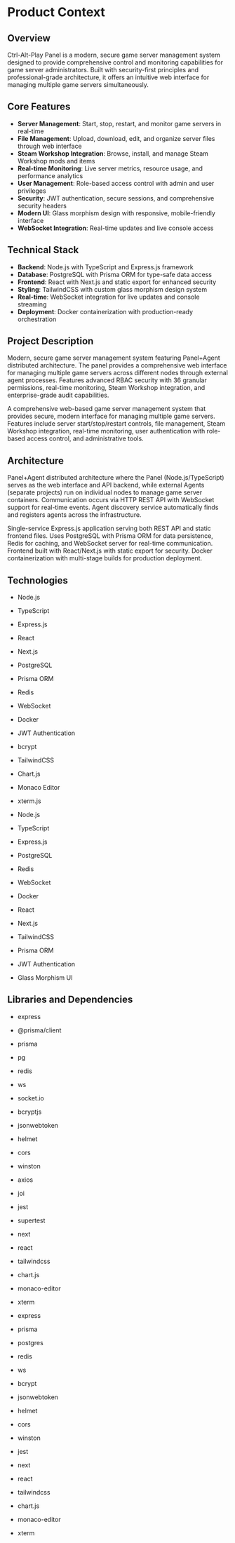 # Product Context

## Overview

Ctrl-Alt-Play Panel is a modern, secure game server management system designed to provide comprehensive control and monitoring capabilities for game server administrators. Built with security-first principles and professional-grade architecture, it offers an intuitive web interface for managing multiple game servers simultaneously.

## Core Features

- **Server Management**: Start, stop, restart, and monitor game servers in real-time
- **File Management**: Upload, download, edit, and organize server files through web interface
- **Steam Workshop Integration**: Browse, install, and manage Steam Workshop mods and items
- **Real-time Monitoring**: Live server metrics, resource usage, and performance analytics
- **User Management**: Role-based access control with admin and user privileges
- **Security**: JWT authentication, secure sessions, and comprehensive security headers
- **Modern UI**: Glass morphism design with responsive, mobile-friendly interface
- **WebSocket Integration**: Real-time updates and live console access

## Technical Stack

- **Backend**: Node.js with TypeScript and Express.js framework
- **Database**: PostgreSQL with Prisma ORM for type-safe data access
- **Frontend**: React with Next.js and static export for enhanced security
- **Styling**: TailwindCSS with custom glass morphism design system
- **Real-time**: WebSocket integration for live updates and console streaming
- **Deployment**: Docker containerization with production-ready orchestration

## Project Description

Modern, secure game server management system featuring Panel+Agent distributed architecture. The panel provides a comprehensive web interface for managing multiple game servers across different nodes through external agent processes. Features advanced RBAC security with 36 granular permissions, real-time monitoring, Steam Workshop integration, and enterprise-grade audit capabilities.



A comprehensive web-based game server management system that provides secure, modern interface for managing multiple game servers. Features include server start/stop/restart controls, file management, Steam Workshop integration, real-time monitoring, user authentication with role-based access control, and administrative tools.



## Architecture

Panel+Agent distributed architecture where the Panel (Node.js/TypeScript) serves as the web interface and API backend, while external Agents (separate projects) run on individual nodes to manage game server containers. Communication occurs via HTTP REST API with WebSocket support for real-time events. Agent discovery service automatically finds and registers agents across the infrastructure.



Single-service Express.js application serving both REST API and static frontend files. Uses PostgreSQL with Prisma ORM for data persistence, Redis for caching, and WebSocket server for real-time communication. Frontend built with React/Next.js with static export for security. Docker containerization with multi-stage builds for production deployment.



## Technologies

- Node.js
- TypeScript
- Express.js
- React
- Next.js
- PostgreSQL
- Prisma ORM
- Redis
- WebSocket
- Docker
- JWT Authentication
- bcrypt
- TailwindCSS
- Chart.js
- Monaco Editor
- xterm.js



- Node.js
- TypeScript
- Express.js
- PostgreSQL
- Redis
- WebSocket
- Docker
- React
- Next.js
- TailwindCSS
- Prisma ORM
- JWT Authentication
- Glass Morphism UI



## Libraries and Dependencies

- express
- @prisma/client
- prisma
- pg
- redis
- ws
- socket.io
- bcryptjs
- jsonwebtoken
- helmet
- cors
- winston
- axios
- joi
- jest
- supertest
- next
- react
- tailwindcss
- chart.js
- monaco-editor
- xterm



- express
- prisma
- postgres
- redis
- ws
- bcrypt
- jsonwebtoken
- helmet
- cors
- winston
- jest
- next
- react
- tailwindcss
- chart.js
- monaco-editor
- xterm

